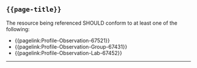 ## `{{page-title}}`

The resource being referenced SHOULD conform to at least one of the following:

- {{pagelink:Profile-Observation-67521}}
- {{pagelink:Profile-Observation-Group-67431}}
- {{pagelink:Profile-Observation-Lab-67452}}


---